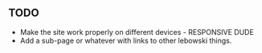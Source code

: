 TODO
----

* Make the site work properly on different devices - RESPONSIVE DUDE
* Add a sub-page or whatever with links to other lebowski things.
